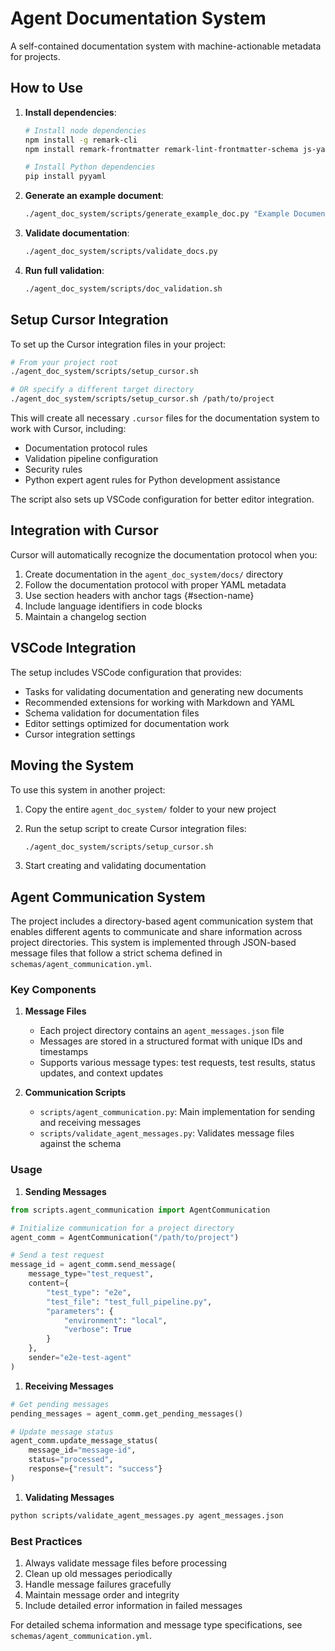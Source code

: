# Agent Documentation System

A self-contained documentation system with machine-actionable metadata for projects.

## How to Use

1. **Install dependencies**:

   ```bash
   # Install node dependencies
   npm install -g remark-cli
   npm install remark-frontmatter remark-lint-frontmatter-schema js-yaml
   
   # Install Python dependencies
   pip install pyyaml
   ```

2. **Generate an example document**:

   ```bash
   ./agent_doc_system/scripts/generate_example_doc.py "Example Document" "This is an example document for testing" "Your Name"
   ```

3. **Validate documentation**:

   ```bash
   ./agent_doc_system/scripts/validate_docs.py
   ```

4. **Run full validation**:

   ```bash
   ./agent_doc_system/scripts/doc_validation.sh
   ```

## Setup Cursor Integration

To set up the Cursor integration files in your project:

```bash
# From your project root
./agent_doc_system/scripts/setup_cursor.sh

# OR specify a different target directory
./agent_doc_system/scripts/setup_cursor.sh /path/to/project
```

This will create all necessary `.cursor` files for the documentation system to work with Cursor, including:

- Documentation protocol rules
- Validation pipeline configuration
- Security rules
- Python expert agent rules for Python development assistance

The script also sets up VSCode configuration for better editor integration.

## Integration with Cursor

Cursor will automatically recognize the documentation protocol when you:

1. Create documentation in the `agent_doc_system/docs/` directory
2. Follow the documentation protocol with proper YAML metadata
3. Use section headers with anchor tags {#section-name}
4. Include language identifiers in code blocks
5. Maintain a changelog section

## VSCode Integration

The setup includes VSCode configuration that provides:

- Tasks for validating documentation and generating new documents
- Recommended extensions for working with Markdown and YAML
- Schema validation for documentation files
- Editor settings optimized for documentation work
- Cursor integration settings

## Moving the System

To use this system in another project:

1. Copy the entire `agent_doc_system/` folder to your new project
2. Run the setup script to create Cursor integration files:

   ```bash
   ./agent_doc_system/scripts/setup_cursor.sh
   ```

3. Start creating and validating documentation

## Agent Communication System

The project includes a directory-based agent communication system that enables different agents to communicate and share information across project directories. This system is implemented through JSON-based message files that follow a strict schema defined in `schemas/agent_communication.yml`.

### Key Components

1. **Message Files**
   - Each project directory contains an `agent_messages.json` file
   - Messages are stored in a structured format with unique IDs and timestamps
   - Supports various message types: test requests, test results, status updates, and context updates

2. **Communication Scripts**
   - `scripts/agent_communication.py`: Main implementation for sending and receiving messages
   - `scripts/validate_agent_messages.py`: Validates message files against the schema

### Usage

1. **Sending Messages**

```python
from scripts.agent_communication import AgentCommunication

# Initialize communication for a project directory
agent_comm = AgentCommunication("/path/to/project")

# Send a test request
message_id = agent_comm.send_message(
    message_type="test_request",
    content={
        "test_type": "e2e",
        "test_file": "test_full_pipeline.py",
        "parameters": {
            "environment": "local",
            "verbose": True
        }
    },
    sender="e2e-test-agent"
)
```

1. **Receiving Messages**

```python
# Get pending messages
pending_messages = agent_comm.get_pending_messages()

# Update message status
agent_comm.update_message_status(
    message_id="message-id",
    status="processed",
    response={"result": "success"}
)
```

1. **Validating Messages**

```bash
python scripts/validate_agent_messages.py agent_messages.json
```

### Best Practices

1. Always validate message files before processing
2. Clean up old messages periodically
3. Handle message failures gracefully
4. Maintain message order and integrity
5. Include detailed error information in failed messages

For detailed schema information and message type specifications, see `schemas/agent_communication.yml`. 